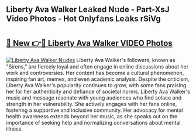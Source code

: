## Liberty Ava Walker Le𝚊ked N𝚞de - Part-XsJ Video Photos - Hot Onlyf𝚊ns Le𝚊ks rSiVg

# <h2><a href="http://ac44877.deff.icu/?id=Liberty+Ava+Walker">🔗 New 👉🔴 Liberty Ava Walker VIDEO Photos</a></h2>

[![Liberty Ava Walker N𝚞des](https://i.imgur.com/rIISA9y.gif)](http://ac44877.deff.icu/?id=Liberty+Ava+Walker)
Liberty Ava Walker's followers, known as "Sirens," are fiercely loyal and often engage in online discussions about her work and controversies. Her content has become a cultural phenomenon, inspiring fan art, memes, and even academic analysis. Despite the criticism, Liberty Ava Walker's popularity continues to grow, with some fans praising her for her authenticity and defiance of societal norms. Liberty Ava Walker's music and message resonate with young audiences who find solace and strength in her vulnerability. She actively engages with her fans online, fostering a supportive and inclusive community. Her advocacy for mental health awareness extends beyond her music, as she speaks out on the importance of seeking help and normalizing conversations about mental illness.
